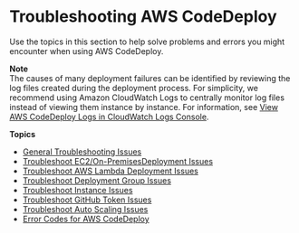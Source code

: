 # Troubleshooting AWS CodeDeploy<a name="troubleshooting"></a>

Use the topics in this section to help solve problems and errors you might encounter when using AWS CodeDeploy\.

**Note**  
The causes of many deployment failures can be identified by reviewing the log files created during the deployment process\. For simplicity, we recommend using Amazon CloudWatch Logs to centrally monitor log files instead of viewing them instance by instance\. For information, see [View AWS CodeDeploy Logs in CloudWatch Logs Console](http://aws.amazon.com/blogs/devops/view-aws-codedeploy-logs-in-amazon-cloudwatch-console/)\.

**Topics**
+ [General Troubleshooting Issues](troubleshooting-general.md)
+ [Troubleshoot EC2/On\-PremisesDeployment Issues](troubleshooting-deployments.md)
+ [Troubleshoot AWS Lambda Deployment Issues](troubleshooting-deployments-lambda.md)
+ [Troubleshoot Deployment Group Issues](troubleshooting-deployment-groups.md)
+ [Troubleshoot Instance Issues](troubleshooting-ec2-instances.md)
+ [Troubleshoot GitHub Token Issues](troubleshooting-github-token-issues.md)
+ [Troubleshoot Auto Scaling Issues](troubleshooting-auto-scaling.md)
+ [Error Codes for AWS CodeDeploy](error-codes.md)